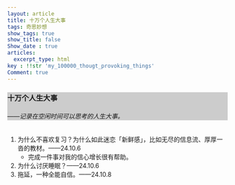 ```yaml
---
layout: article
title: 十万个人生大事
tags: 奇思妙想
show_tags: true
show_title: false
Show_date : true
articles:
  excerpt_type: html
key : !!str 'my_100000_thougt_provoking_things'
Comment: true
---
```


<div class="hero" style="background-color: #ccc;">
  <div class="hero__content">
    <h3>十万个人生大事</h3>
    <h6>——记录在空闲时间可以思考的人生大事。</h6>
  </div>
</div>

1. 为什么不喜欢复习？为什么如此迷恋「新鲜感」，比如无尽的信息流、厚厚一沓的教材。——24.10.6
   - 完成一件事对我的信心增长很有帮助。
2. 为什么讨厌睡眠？——24.10.6
3. 拖延，一种全能自信。——24.10.8

